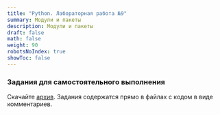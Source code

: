 ```yaml
---
title: "Python. Лабораторная работа №9"
summary: Модули и пакеты
description: Модули и пакеты
draft: false
math: false
weight: 90
robotsNoIndex: true
showToc: false
---
```


### Задания для самостоятельного выполнения

Скачайте [архив](/python/lab09.zip). Задания содержатся прямо в файлах с кодом в виде комментариев.
